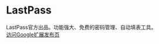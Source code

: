 # LastPass

LastPass官方出品。功能强大、免费的密码管理、自动填表工具。    
[访问Google扩展发布页](https://chrome.google.com/extensions/detail/hdokiejnpimakedhajhdlcegeplioahd?hl=zh-CN)